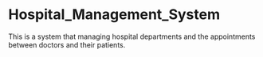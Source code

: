 # Hospital_Management_System
This is a system that managing hospital departments and the appointments between doctors and their patients.
